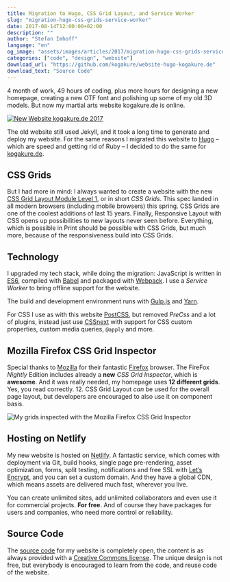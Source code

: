 ```yaml
---
title: Migration to Hugo, CSS Grid Layout, and Service Worker
slug: "migration-hugo-css-grids-service-worker"
date: 2017-08-14T12:00:00+02:00
description: ""
author: "Stefan Imhoff"
language: "en"
og_image: "assets/images/articles/2017/migration-hugo-css-grids-service-worker/kogakure-2017.jpg"
categories: ["code", "design", "website"]
download_url: "https://github.com/kogakure/website-hugo-kogakure.de"
download_text: "Source Code"
---
```


4 month of work, 49 hours of coding, plus more hours for designing a new homepage, creating a new OTF font and polishing up some of my old 3D models. But now my martial arts website kogakure.de is online.

[![New Website kogakure.de 2017](/assets/images/articles/2017/migration-hugo-css-grids-service-worker/kogakure-2017.jpg)](https://kogakure.de)

The old website still used Jekyll, and it took a long time to generate and deploy my website. For the same reasons I migrated this website to [Hugo] – which are speed and getting rid of Ruby – I decided to do the same for [kogakure.de].

## CSS Grids

But I had more in mind: I always wanted to create a website with the new [CSS Grid Layout Module Level 1], or in short *CSS Grids*. This spec landed in all modern browsers (including mobile browsers) this spring. CSS Grids are one of the coolest additions of last 15 years. Finally, Responsive Layout with CSS opens up possibilities to new layouts never seen before. Everything, which is possible in Print should be possible with CSS Grids, but much more, because of the responsiveness build into CSS Grids.

## Technology

I upgraded my tech stack, while doing the migration: JavaScript is written in [ES6], compiled with [Babel] and packaged with [Webpack]. I use a *Service Worker* to bring offline support for the website.

The build and development environment runs with [Gulp.js] and [Yarn].

For CSS I use as with this website [PostCSS], but removed *PreCss* and a lot of plugins, instead just use [CSSnext] with support for CSS custom properties, custom media queries, `@apply` and more.

## Mozilla Firefox CSS Grid Inspector

Special thanks to [Mozilla] for their fantastic [Firefox] browser. The FireFox *Nightly* Edition includes already a **new** *CSS Grid Inspector*, which is **awesome**. And it was really needed, my homepage uses **12 different grids**. Yes, you read correctly. 12. CSS Grid Layout *can* be used for the overall page layout, but developers are encouraged to also use it on component basis.

![My grids inspected with the Mozilla Firefox CSS Grid Inspector](/assets/images/articles/2017/migration-hugo-css-grids-service-worker/css-grid-inspector.jpg)

## Hosting on Netlify

My new website is hosted on [Netlify]. A fantastic service, which comes with deployment via Git, build hooks, single page pre-rendering, asset optimization, forms, split testing, notifications and free SSL with [Let’s Encrypt], and you can set a custom domain. And they have a global CDN, which means assets are delivered much fast, wherever you live.

You can create unlimited sites, add unlimited collaborators and even use it for commercial projects. **For free**. And of course they have packages for users and companies, who need more control or reliability.

## Source Code

The [source code] for my website is completely open, the content is as always provided with a [Creative Commons license]. The unique design is not free, but everybody is encouraged to learn from the code, and reuse code of the website.

  [Hugo]: https://gohugo.io/
  [kogakure.de]: https://kogakure.de/
  [CSS Grid Layout Module Level 1]: https://www.w3.org/TR/css-grid-1/
  [ES6]: http://es6-features.org/
  [Babel]: https://babeljs.io/
  [Webpack]: https://webpack.js.org/
  [Gulp.js]: https://gulpjs.com/
  [Yarn]: https://yarnpkg.com/
  [PostCSS]: http://postcss.org/
  [CSSnext]: http://cssnext.io/
  [Mozilla]: https://www.mozilla.org/
  [Firefox]: https://www.mozilla.org/firefox/
  [Netlify]: https://www.netlify.com/
  [Let’s Encrypt]: https://letsencrypt.org/
  [source code]: https://github.com/kogakure/website-hugo-kogakure.de
  [Creative Commons license]: https://creativecommons.org/licenses/by-nc/3.0/
